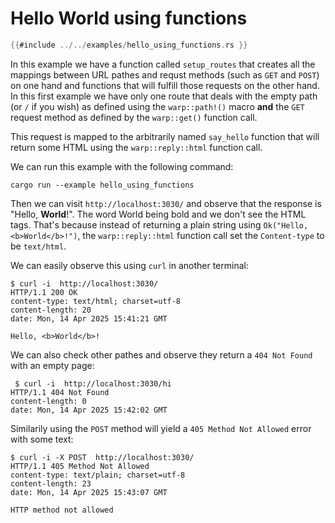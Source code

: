 # Hello World using functions

```rust
{{#include ../../examples/hello_using_functions.rs }}
```

In this example we have a function called `setup_routes` that creates all the mappings between URL pathes and requst methods (such as `GET` and `POST`) on one hand and functions that will fulfill those requests on the other hand. In this first example we have only one route that deals with the empty path (or `/` if you wish) as defined using the `warp::path!()` macro **and** the `GET` request method as defined by the `warp::get()` function call.

This request is mapped to the arbitrarily named `say_hello` function that will return some HTML using the `warp::reply::html` function call.

We can run this example with the following command:

```
cargo run --example hello_using_functions
```

Then we can visit `http://localhost:3030/` and observe that the response is "Hello, **World**!". The word World being bold and we don't see the HTML tags.
That's because instead of returning a plain string using `Ok("Hello, <b>World</b>!")`, the `warp::reply::html` function call set the `Content-type` to be
`text/html`.

We can easily observe this using `curl` in another terminal:

```
$ curl -i  http://localhost:3030/
HTTP/1.1 200 OK
content-type: text/html; charset=utf-8
content-length: 20
date: Mon, 14 Apr 2025 15:41:21 GMT

Hello, <b>World</b>!
```

We can also check other pathes and observe they return a `404 Not Found` with an empty page:

```
 $ curl -i  http://localhost:3030/hi
HTTP/1.1 404 Not Found
content-length: 0
date: Mon, 14 Apr 2025 15:42:02 GMT

```

Similarily using the `POST` method will yield a `405 Method Not Allowed` error with some text:


```
$ curl -i -X POST  http://localhost:3030/
HTTP/1.1 405 Method Not Allowed
content-type: text/plain; charset=utf-8
content-length: 23
date: Mon, 14 Apr 2025 15:43:07 GMT

HTTP method not allowed
```



